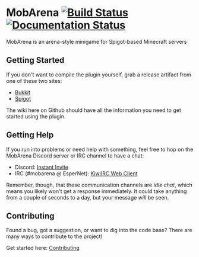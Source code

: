 MobArena [![Build Status](https://travis-ci.org/garbagemule/MobArena.svg?branch=master)](https://travis-ci.org/garbagemule/MobArena) [![Documentation Status](https://readthedocs.org/projects/mobarena/badge/?version=latest)](http://mobarena.readthedocs.io/en/latest/?badge=latest)
========

MobArena is an arena-style minigame for Spigot-based Minecraft servers


## Getting Started

If you don't want to compile the plugin yourself, grab a release artifact from 
one of these two sites:

- [Bukkit](https://dev.bukkit.org/projects/mobarena)
- [Spigot](https://www.spigotmc.org/resources/34110/)

The wiki here on Github should have all the information you need to get 
started using the plugin.


## Getting Help

If you run into problems or need help with something, feel free to hop on the
MobArena Discord server or IRC channel to have a chat:

- Discord: [Instant Invite](https://discordapp.com/invite/sddqVJd)
- IRC (#mobarena @ EsperNet): [KiwiIRC Web Client](https://kiwiirc.com/nextclient/#irc://irc.esper.net/#mobarena)

Remember, though, that these communication channels are _idle chat_, which
means you likely won't get a response immediately. It could take anything from
a couple of seconds to a day, but your message _will_ be seen.


## Contributing

Found a bug, got a suggestion, or want to dig into the code base? There are
many ways to contribute to the project!

Get started here: [Contributing](https://github.com/garbagemule/MobArena/blob/master/.github/CONTRIBUTING.md)
